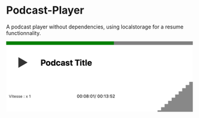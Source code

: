 # Podcast-Player
A podcast player without dependencies, using localstorage for a resume functionnality.

![player](player.png)